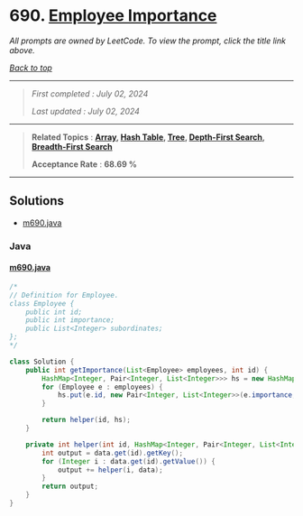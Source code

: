 # 690. [Employee Importance](<https://leetcode.com/problems/employee-importance>)

*All prompts are owned by LeetCode. To view the prompt, click the title link above.*

*[Back to top](<../README.md>)*

------

> *First completed : July 02, 2024*
>
> *Last updated : July 02, 2024*

------

> **Related Topics** : **[Array](<by_topic/Array.md>), [Hash Table](<by_topic/Hash Table.md>), [Tree](<by_topic/Tree.md>), [Depth-First Search](<by_topic/Depth-First Search.md>), [Breadth-First Search](<by_topic/Breadth-First Search.md>)**
>
> **Acceptance Rate** : **68.69 %**

------

## Solutions

- [m690.java](<../my-submissions/m690.java>)
### Java
#### [m690.java](<../my-submissions/m690.java>)
```Java
/*
// Definition for Employee.
class Employee {
    public int id;
    public int importance;
    public List<Integer> subordinates;
};
*/

class Solution {
    public int getImportance(List<Employee> employees, int id) {
        HashMap<Integer, Pair<Integer, List<Integer>>> hs = new HashMap<>();
        for (Employee e : employees) {
            hs.put(e.id, new Pair<Integer, List<Integer>>(e.importance, e.subordinates));
        }

        return helper(id, hs);
    }

    private int helper(int id, HashMap<Integer, Pair<Integer, List<Integer>>> data) {
        int output = data.get(id).getKey();
        for (Integer i : data.get(id).getValue()) {
            output += helper(i, data);
        }
        return output;
    }
}
```

